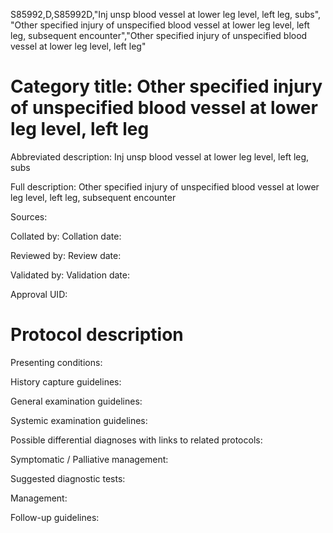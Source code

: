 S85992,D,S85992D,"Inj unsp blood vessel at lower leg level, left leg, subs", "Other specified injury of unspecified blood vessel at lower leg level, left leg, subsequent encounter","Other specified injury of unspecified blood vessel at lower leg level, left leg"
# Category title: Other specified injury of unspecified blood vessel at lower leg level, left leg

Abbreviated description: Inj unsp blood vessel at lower leg level, left leg, subs

Full description: Other specified injury of unspecified blood vessel at lower leg level, left leg, subsequent encounter

Sources:

Collated by:
Collation date:

Reviewed by:
Review date:

Validated by:
Validation date:

Approval UID:

# Protocol description

Presenting conditions:

History capture guidelines:

General examination guidelines:

Systemic examination guidelines:

Possible differential diagnoses with links to related protocols:

Symptomatic / Palliative management:

Suggested diagnostic tests:

Management:

Follow-up guidelines:
